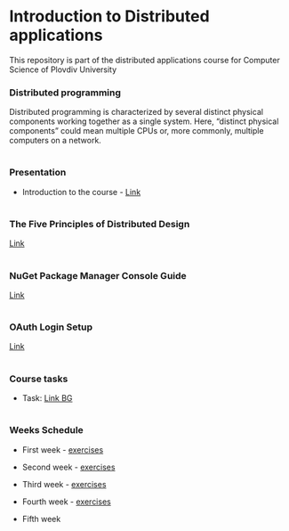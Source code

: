 # Introduction to Distributed applications
This repository is part of the distributed applications course for Computer Science of Plovdiv University



### Distributed programming
Distributed programming is characterized by several distinct physical components working together as a single system. Here, “distinct physical components” could mean multiple CPUs or, more commonly, multiple computers on a network.


# 
### Presentation
* Introduction to the course - [Link](https://github.com/pkyurkchiev/distributed-applications-cs/blob/master/presentations/Introduction.pdf)


#
### The Five Principles of Distributed Design
[Link](https://github.com/pkyurkchiev/distributed-applications/tree/master/documentations/doc_1_five-principles.md)


#
### NuGet Package Manager Console Guide
[Link](https://github.com/pkyurkchiev/distributed-applications/tree/master/documentations/doc_2_nuget-console.md)


#
### OAuth Login Setup
[Link](https://github.com/pkyurkchiev/distributed-applications/tree/master/documentations/doc_3_oauth.md)


#
### Course tasks

* Task: [Link BG](https://github.com/pkyurkchiev/distributed-applications/blob/master/tasks/task.pdf)


#
### Weeks Schedule

* First week - [exercises](https://github.com/pkyurkchiev/distributed-applications/tree/master/exercises/week_1)

* Second week - [exercises](https://github.com/pkyurkchiev/distributed-applications/tree/master/exercises/week_2)

* Third week - [exercises](https://github.com/pkyurkchiev/distributed-applications/tree/master/exercises/week_3)

* Fourth week - [exercises](https://github.com/pkyurkchiev/distributed-applications/tree/master/exercises/week_4)

* Fifth week 
